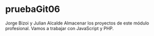 # pruebaGit06
Jorge Bizoi y Julian Alcalde
Almacenar los proyectos de este módulo profesional.
Vamos a trabajar con JavaScript y PHP.
